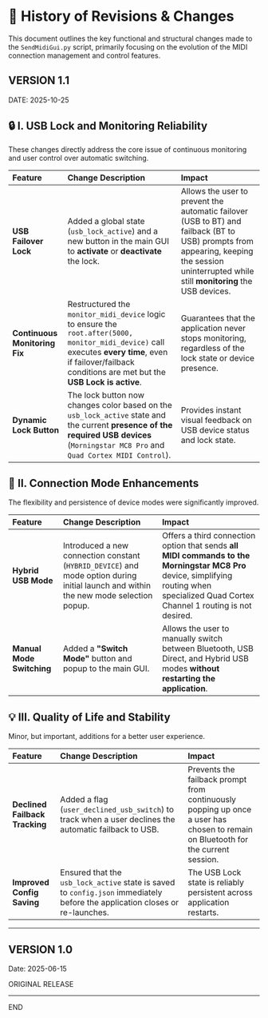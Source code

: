# 🔄 History of Revisions & Changes

This document outlines the key functional and structural changes made to the `SendMidiGui.py` script, primarily focusing on the evolution of the MIDI connection management and control features.

## VERSION 1.1
DATE: 2025-10-25

## 🔒 I. USB Lock and Monitoring Reliability

These changes directly address the core issue of continuous monitoring and user control over automatic switching.

| Feature | Change Description | Impact |
| :--- | :--- | :--- |
| **USB Failover Lock** | Added a global state (`usb_lock_active`) and a new button in the main GUI to **activate** or **deactivate** the lock. | Allows the user to prevent the automatic failover (USB to BT) and failback (BT to USB) prompts from appearing, keeping the session uninterrupted while still **monitoring** the USB devices. |
| **Continuous Monitoring Fix** | Restructured the `monitor_midi_device` logic to ensure the `root.after(5000, monitor_midi_device)` call executes **every time**, even if failover/failback conditions are met but the **USB Lock is active**. | Guarantees that the application never stops monitoring, regardless of the lock state or device presence. |
| **Dynamic Lock Button** | The lock button now changes color based on the `usb_lock_active` state and the current **presence of the required USB devices** (`Morningstar MC8 Pro` and `Quad Cortex MIDI Control`). | Provides instant visual feedback on USB device status and lock state. |

## 🔌 II. Connection Mode Enhancements

The flexibility and persistence of device modes were significantly improved.

| Feature | Change Description | Impact |
| :--- | :--- | :--- |
| **Hybrid USB Mode** | Introduced a new connection constant (`HYBRID_DEVICE`) and mode option during initial launch and within the new mode selection popup. | Offers a third connection option that sends **all MIDI commands to the Morningstar MC8 Pro** device, simplifying routing when specialized Quad Cortex Channel 1 routing is not desired. |
| **Manual Mode Switching** | Added a **"Switch Mode"** button and popup to the main GUI. | Allows the user to manually switch between Bluetooth, USB Direct, and Hybrid USB modes **without restarting the application**. |

## 💡 III. Quality of Life and Stability

Minor, but important, additions for a better user experience.

| Feature | Change Description | Impact |
| :--- | :--- | :--- |
| **Declined Failback Tracking** | Added a flag (`user_declined_usb_switch`) to track when a user declines the automatic failback to USB. | Prevents the failback prompt from continuously popping up once a user has chosen to remain on Bluetooth for the current session. |
| **Improved Config Saving** | Ensured that the `usb_lock_active` state is saved to `config.json` immediately before the application closes or re-launches. | The USB Lock state is reliably persistent across application restarts. |

---

## VERSION 1.0
Date: 2025-06-15

ORIGINAL RELEASE

---

END
